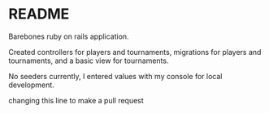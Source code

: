 # README

Barebones ruby on rails application.

Created controllers for players and tournaments, migrations for players and tournaments, and a basic view for tournaments. 

No seeders currently, I entered values with my console for local development.

changing this line to make a pull request

